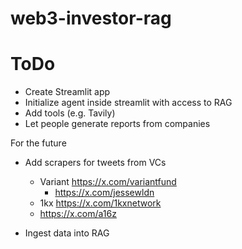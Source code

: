 # web3-investor-rag

# ToDo

- Create Streamlit app
- Initialize agent inside streamlit with access to RAG
- Add tools (e.g. Tavily)
- Let people generate reports from companies


For the future
- Add scrapers for tweets from VCs
  - Variant https://x.com/variantfund
    - https://x.com/jessewldn
  - 1kx https://x.com/1kxnetwork
  - https://x.com/a16z

- Ingest data into RAG
